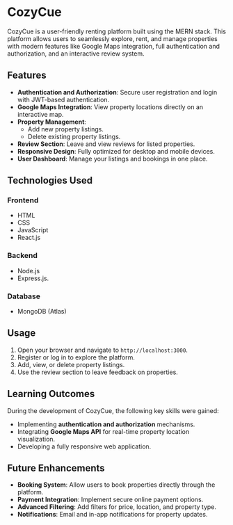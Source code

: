 # CozyCue

CozyCue is a user-friendly renting platform built using the MERN stack. This platform allows users to seamlessly explore, rent, and manage properties with modern features like Google Maps integration, full authentication and authorization, and an interactive review system.

## Features

- **Authentication and Authorization**: Secure user registration and login with JWT-based authentication.
- **Google Maps Integration**: View property locations directly on an interactive map.
- **Property Management**:
  - Add new property listings.
  - Delete existing property listings.
- **Review Section**: Leave and view reviews for listed properties.
- **Responsive Design**: Fully optimized for desktop and mobile devices.
- **User Dashboard**: Manage your listings and bookings in one place.

## Technologies Used

### Frontend
- HTML
- CSS
- JavaScript
- React.js

### Backend
- Node.js
- Express.js.

### Database
- MongoDB (Atlas)
  
## Usage

1. Open your browser and navigate to `http://localhost:3000`.
2. Register or log in to explore the platform.
3. Add, view, or delete property listings.
4. Use the review section to leave feedback on properties.

## Learning Outcomes

During the development of CozyCue, the following key skills were gained:
- Implementing **authentication and authorization** mechanisms.
- Integrating **Google Maps API** for real-time property location visualization.
- Developing a fully responsive web application.

## Future Enhancements

- **Booking System**: Allow users to book properties directly through the platform.
- **Payment Integration**: Implement secure online payment options.
- **Advanced Filtering**: Add filters for price, location, and property type.
- **Notifications**: Email and in-app notifications for property updates.

